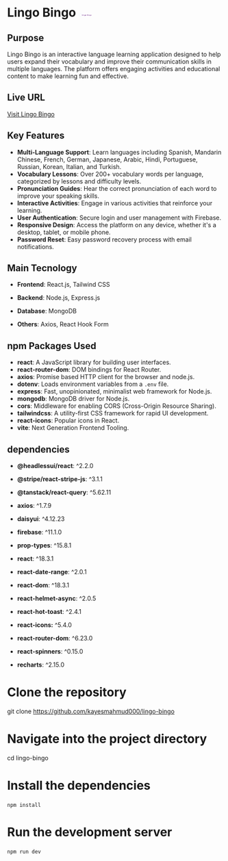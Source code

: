
# Lingo Bingo <img width="30px" src="./public/logo_transparent.png"/>

## Purpose

Lingo Bingo is an interactive language learning application designed to help users expand their vocabulary and improve their communication skills in multiple languages. The platform offers engaging activities and educational content to make learning fun and effective.

## Live URL

[Visit Lingo Bingo](https://lingo-bingo-d09a2.web.app/)

## Key Features

- **Multi-Language Support**: Learn languages including Spanish, Mandarin Chinese, French, German, Japanese, Arabic, Hindi, Portuguese, Russian, Korean, Italian, and Turkish.
- **Vocabulary Lessons**: Over 200+ vocabulary words per language, categorized by lessons and difficulty levels.
- **Pronunciation Guides**: Hear the correct pronunciation of each word to improve your speaking skills.
- **Interactive Activities**: Engage in various activities that reinforce your learning.
- **User Authentication**: Secure login and user management with Firebase.
- **Responsive Design**: Access the platform on any device, whether it's a desktop, tablet, or mobile phone.
- **Password Reset**: Easy password recovery process with email notifications.
## Main Tecnology
- **Frontend**: React.js, Tailwind CSS

- **Backend**: Node.js, Express.js

- **Database**: MongoDB

- **Others**: Axios, React Hook Form

## npm Packages Used

- **react**: A JavaScript library for building user interfaces.
- **react-router-dom**: DOM bindings for React Router.
- **axios**: Promise based HTTP client for the browser and node.js.
- **dotenv**: Loads environment variables from a `.env` file.
- **express**: Fast, unopinionated, minimalist web framework for Node.js.
- **mongodb**: MongoDB driver for Node.js.
- **cors**: Middleware for enabling CORS (Cross-Origin Resource Sharing).
- **tailwindcss**: A utility-first CSS framework for rapid UI development.
- **react-icons**: Popular icons in React.
- **vite**: Next Generation Frontend Tooling.

## dependencies

- **@headlessui/react**: ^2.2.0

- **@stripe/react-stripe-js**: ^3.1.1

- **@tanstack/react-query**: ^5.62.11

- **axios**: ^1.7.9

- **daisyui**: ^4.12.23

- **firebase**: ^11.1.0

- **prop-types**: ^15.8.1

- **react**: ^18.3.1

- **react-date-range**: ^2.0.1

- **react-dom**: ^18.3.1

- **react-helmet-async**: ^2.0.5

- **react-hot-toast**: ^2.4.1

- **react-icons:** ^5.4.0

- **react-router-dom**: ^6.23.0

- **react-spinners**: ^0.15.0

- **recharts**: ^2.15.0

# Clone the repository
git clone https://github.com/kayesmahmud000/lingo-bingo

# Navigate into the project directory
cd lingo-bingo


# Install the dependencies
`npm install`

# Run the development server
`npm run dev`




